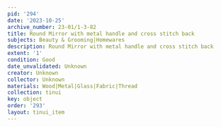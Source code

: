 ```yaml
---
pid: '294'
date: '2023-10-25'
archive_number: 23-01/1-3-82
title: Round Mirror with metal handle and cross stitch back
subjects: Beauty & Grooming|Homewares
description: Round Mirror with metal handle and cross stitch back
extent: '1'
condition: Good
date_unvalidated: Unknown
creator: Unknown
collector: Unknown
materials: Wood|Metal|Glass|Fabric|Thread
collection: tinui
key: object
order: '293'
layout: tinui_item
---
```

